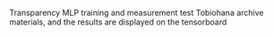 Transparency MLP training and measurement test Tobiohana archive materials, and the results are displayed on the tensorboard
